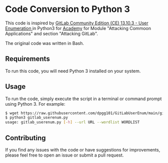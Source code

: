 # Code Conversion to Python 3
This code is inspired by [GitLab Community Edition (CE) 13.10.3 - User Enumeration
](https://www.exploit-db.com/exploits/49821) in Python3 for [Academy](http://academy.hackthebox.com/) for Module "Attacking Commoon Applications" and section "Attacking GitLab".

The original code was written in Bash. 

## Requirements
To run this code, you will need Python 3 installed on your system.

## Usage
To run the code, simply execute the script in a terminal or command prompt using Python 3. For example:
```bash
$ wget https://raw.githubusercontent.com/dpgg101/GitLabUserEnum/main/gitlab_userenum.py
$ python3 gitlab_userenum.py
usage: gitlab_userenum.py [-h] --url URL --wordlist WORDLIST
```

## Contributing
If you find any issues with the code or have suggestions for improvements, please feel free to open an issue or submit a pull request.

